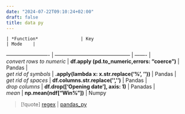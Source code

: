 ```yaml
---
date: "2024-07-22T09:10:24+02:00"
draft: false
title: data py
---
```


    | *Function*                | Key                                          | Mode    |

————————- \| ——————————————– \| ——- \|  
*convert rows to numeric* \| **df.apply (pd.to_numeric,errors:
“coerce”)** \| Pandas \|  
*get rid of symbols* \| **.apply(lambda x: x.str.replace(‘%’, ’’))** \|
Pandas \|  
*get rid of spaces* \| **df.columns.str.replace(’‘,’’)** \| Pandas \|  
*drop columns* \| **df.drop(\[‘Opening date’\], axis: 1)** \| Panadas
\|  
*mean* \| **np.mean(ndf\[“Win%”\])** \| Numpy

> \[!quote\] [regex](/ZPythonref/regex) \|
> [pandas_py](/ZPythonref/pandas_py)
